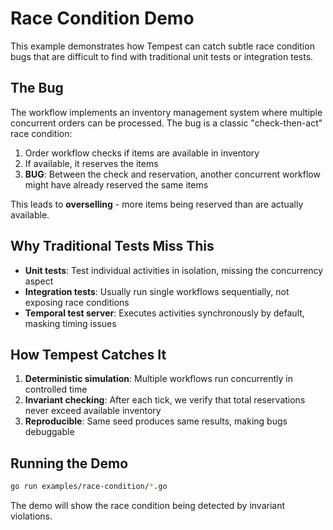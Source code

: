 # Race Condition Demo

This example demonstrates how Tempest can catch subtle race condition bugs that are difficult to find with traditional unit tests or integration tests.

## The Bug

The workflow implements an inventory management system where multiple concurrent orders can be processed. The bug is a classic "check-then-act" race condition:

1. Order workflow checks if items are available in inventory
2. If available, it reserves the items
3. **BUG**: Between the check and reservation, another concurrent workflow might have already reserved the same items

This leads to **overselling** - more items being reserved than are actually available.

## Why Traditional Tests Miss This

- **Unit tests**: Test individual activities in isolation, missing the concurrency aspect
- **Integration tests**: Usually run single workflows sequentially, not exposing race conditions
- **Temporal test server**: Executes activities synchronously by default, masking timing issues

## How Tempest Catches It

1. **Deterministic simulation**: Multiple workflows run concurrently in controlled time
2. **Invariant checking**: After each tick, we verify that total reservations never exceed available inventory
3. **Reproducible**: Same seed produces same results, making bugs debuggable

## Running the Demo

```bash
go run examples/race-condition/*.go
```

The demo will show the race condition being detected by invariant violations.
